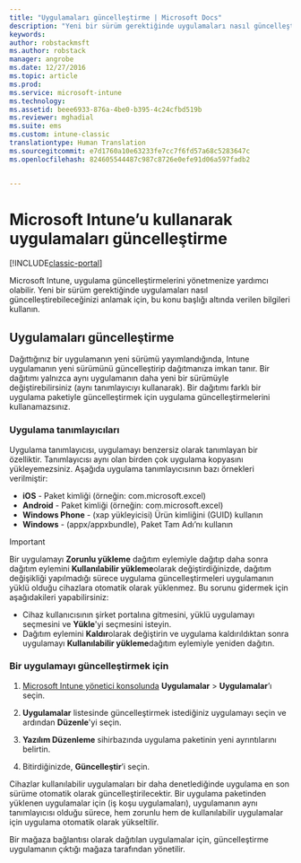 ```yaml
---
title: "Uygulamaları güncelleştirme | Microsoft Docs"
description: "Yeni bir sürüm gerektiğinde uygulamaları nasıl güncelleştirebileceğinizi anlamak için, bu konu başlığı altında verilen bilgileri kullanın."
keywords: 
author: robstackmsft
ms.author: robstack
manager: angrobe
ms.date: 12/27/2016
ms.topic: article
ms.prod: 
ms.service: microsoft-intune
ms.technology: 
ms.assetid: beee6933-876a-4be0-b395-4c24cfbd519b
ms.reviewer: mghadial
ms.suite: ems
ms.custom: intune-classic
translationtype: Human Translation
ms.sourcegitcommit: e7d1760a10e63233fe7cc7f6fd57a68c5283647c
ms.openlocfilehash: 824605544487c987c8726e0efe91d06a597fadb2


---
```


# <a name="update-apps-using-microsoft-intune"></a>Microsoft Intune’u kullanarak uygulamaları güncelleştirme

[!INCLUDE[classic-portal](../includes/classic-portal.md)]

Microsoft Intune, uygulama güncelleştirmelerini yönetmenize yardımcı olabilir. Yeni bir sürüm gerektiğinde uygulamaları nasıl güncelleştirebileceğinizi anlamak için, bu konu başlığı altında verilen bilgileri kullanın.

## <a name="how-to-update-apps"></a>Uygulamaları güncelleştirme
Dağıttığınız bir uygulamanın yeni sürümü yayımlandığında, Intune uygulamanın yeni sürümünü güncelleştirip dağıtmanıza imkan tanır. Bir dağıtımı yalnızca aynı uygulamanın daha yeni bir sürümüyle değiştirebilirsiniz (aynı tanımlayıcıyı kullanarak). Bir dağıtımı farklı bir uygulama paketiyle güncelleştirmek için uygulama güncelleştirmelerini kullanamazsınız.

### <a name="app-identifiers"></a>Uygulama tanımlayıcıları
Uygulama tanımlayıcısı, uygulamayı benzersiz olarak tanımlayan bir özelliktir. Tanımlayıcısı aynı olan birden çok uygulama kopyasını yükleyemezsiniz. Aşağıda uygulama tanımlayıcısının bazı örnekleri verilmiştir:

- **iOS** - Paket kimliği (örneğin: com.microsoft.excel)
- **Android** - Paket kimliği (örneğin: com.microsoft.excel)
- **Windows Phone** - (xap yükleyicisi) Ürün kimliğini (GUID) kullanın
- **Windows** - (appx/appxbundle), Paket Tam Adı’nı kullanın



> [!IMPORTANT]
> Bir uygulamayı **Zorunlu yükleme** dağıtım eylemiyle dağıtıp daha sonra dağıtım eylemini **Kullanılabilir yükleme**olarak değiştirdiğinizde, dağıtım değişikliği yapılmadığı sürece uygulama güncelleştirmeleri uygulamanın yüklü olduğu cihazlara otomatik olarak yüklenmez. Bu sorunu gidermek için aşağıdakileri yapabilirsiniz:
>
> -   Cihaz kullanıcısının şirket portalına gitmesini, yüklü uygulamayı seçmesini ve **Yükle**'yi seçmesini isteyin.
> -   Dağıtım eylemini **Kaldır**olarak değiştirin ve uygulama kaldırıldıktan sonra uygulamayı **Kullanılabilir yükleme**dağıtım eylemiyle yeniden dağıtın.

### <a name="to-update-an-app"></a>Bir uygulamayı güncelleştirmek için

1.  [Microsoft Intune yönetici konsolunda](https://manage.microsoft.com) **Uygulamalar** &gt; **Uygulamalar**’ı seçin.

2.  **Uygulamalar** listesinde güncelleştirmek istediğiniz uygulamayı seçin ve ardından **Düzenle**'yi seçin.

3.  **Yazılım Düzenleme** sihirbazında uygulama paketinin yeni ayrıntılarını belirtin.

4.  Bitirdiğinizde, **Güncelleştir**’i seçin.

Cihazlar kullanılabilir uygulamaları bir daha denetlediğinde uygulama en son sürüme otomatik olarak güncelleştirilecektir.
Bir uygulama paketinden yüklenen uygulamalar için (iş koşu uygulamaları), uygulamanın aynı tanımlayıcısı olduğu sürece, hem zorunlu hem de kullanılabilir uygulamalar için uygulama otomatik olarak yükseltilir.

Bir mağaza bağlantısı olarak dağıtılan uygulamalar için, güncelleştirme uygulamanın çıktığı mağaza tarafından yönetilir.



<!--HONumber=Dec16_HO5-->


